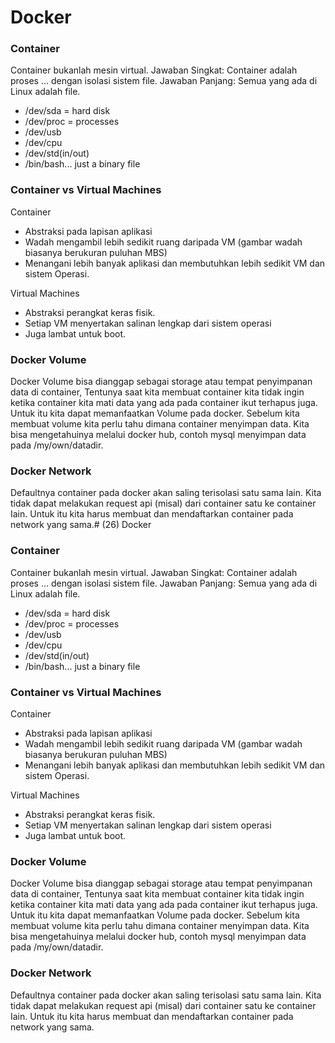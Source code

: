 # Docker

### Container

Container bukanlah mesin virtual.
Jawaban Singkat: Container adalah proses ... dengan isolasi sistem file.
Jawaban Panjang: Semua yang ada di Linux adalah file.

-   /dev/sda = hard disk
-   /dev/proc = processes
-   /dev/usb
-   /dev/cpu
-   /dev/std(in/out)
-   /bin/bash... just a binary file

### Container vs Virtual Machines

Container

-   Abstraksi pada lapisan aplikasi
-   Wadah mengambil lebih sedikit ruang daripada VM (gambar wadah biasanya berukuran puluhan MBS)
-   Menangani lebih banyak aplikasi dan membutuhkan lebih sedikit VM dan sistem Operasi.

Virtual Machines

-   Abstraksi perangkat keras fisik.
-   Setiap VM menyertakan salinan lengkap dari sistem operasi
-   Juga lambat untuk boot.

### Docker Volume

Docker Volume bisa dianggap sebagai storage atau tempat penyimpanan data di container, Tentunya saat kita membuat container kita tidak ingin ketika container kita mati data yang ada pada container ikut terhapus juga. Untuk itu kita dapat memanfaatkan Volume pada docker.
Sebelum kita membuat volume kita perlu tahu dimana container menyimpan data. Kita bisa mengetahuinya melalui docker hub, contoh mysql menyimpan data pada /my/own/datadir.

### Docker Network

Defaultnya container pada docker akan saling terisolasi satu sama lain. Kita tidak dapat melakukan request api (misal) dari container satu ke container Iain. Untuk itu kita harus membuat dan mendaftarkan container pada network yang sama.# (26) Docker

### Container

Container bukanlah mesin virtual.
Jawaban Singkat: Container adalah proses ... dengan isolasi sistem file.
Jawaban Panjang: Semua yang ada di Linux adalah file.

-   /dev/sda = hard disk
-   /dev/proc = processes
-   /dev/usb
-   /dev/cpu
-   /dev/std(in/out)
-   /bin/bash... just a binary file

### Container vs Virtual Machines

Container

-   Abstraksi pada lapisan aplikasi
-   Wadah mengambil lebih sedikit ruang daripada VM (gambar wadah biasanya berukuran puluhan MBS)
-   Menangani lebih banyak aplikasi dan membutuhkan lebih sedikit VM dan sistem Operasi.

Virtual Machines

-   Abstraksi perangkat keras fisik.
-   Setiap VM menyertakan salinan lengkap dari sistem operasi
-   Juga lambat untuk boot.

### Docker Volume

Docker Volume bisa dianggap sebagai storage atau tempat penyimpanan data di container, Tentunya saat kita membuat container kita tidak ingin ketika container kita mati data yang ada pada container ikut terhapus juga. Untuk itu kita dapat memanfaatkan Volume pada docker.
Sebelum kita membuat volume kita perlu tahu dimana container menyimpan data. Kita bisa mengetahuinya melalui docker hub, contoh mysql menyimpan data pada /my/own/datadir.

### Docker Network

Defaultnya container pada docker akan saling terisolasi satu sama lain. Kita tidak dapat melakukan request api (misal) dari container satu ke container Iain. Untuk itu kita harus membuat dan mendaftarkan container pada network yang sama.
